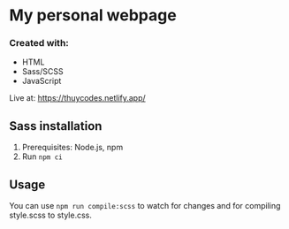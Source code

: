 # My personal webpage

### Created with:
- HTML
- Sass/SCSS
- JavaScript

Live at:
https://thuycodes.netlify.app/

## Sass installation 

1. Prerequisites: Node.js, npm 
2. Run `npm ci` 

## Usage 
 You can use  `npm run compile:scss` to watch for changes and for compiling style.scss to style.css. 